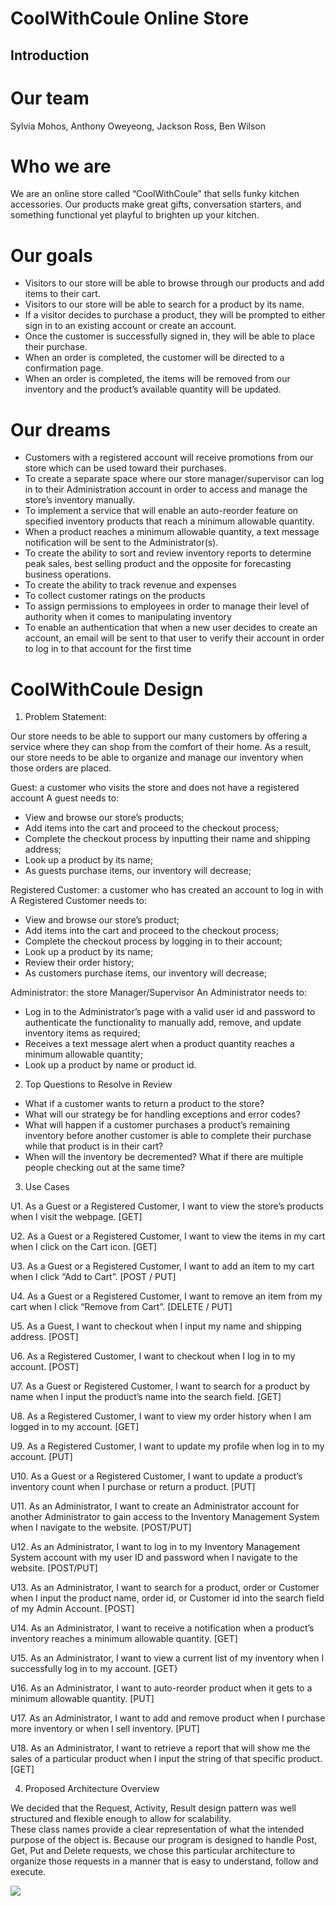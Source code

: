 # CoolWithCoule Online Store

## Introduction

# Our team 
Sylvia Mohos, Anthony Oweyeong, Jackson Ross, Ben Wilson

# Who we are
We are an online store called “CoolWithCoule” that sells funky kitchen accessories.  Our products make great gifts, conversation starters, and something functional yet playful to brighten up your kitchen.  
 
# Our goals
* Visitors to our store will be able to browse through our products and add items to their cart.  
* Visitors to our store will be able to search for a product by its name.
* If a visitor decides to purchase a product, they will be prompted to either sign in to an existing account or create an account.  
* Once the customer is successfully signed in, they will be able to place their purchase.  
* When an order is completed, the customer will be directed to a confirmation page.
* When an order is completed, the items will be removed from our inventory and the product’s available quantity will be updated.


# Our dreams
* Customers with a registered account will receive promotions from our store which can be used toward their purchases.
* To create a separate space where our store manager/supervisor can log in to their Administration account in order to access and manage the store’s inventory manually.  
* To implement a service that will enable an auto-reorder feature on specified inventory products that reach a minimum allowable quantity.  
* When a product reaches a minimum allowable quantity, a text message notification will be sent to the Administrator(s).
* To create the ability to sort and review inventory reports to determine peak sales, best selling product and the opposite for forecasting business operations.
* To create the ability to track revenue and expenses
* To collect customer ratings on the products
* To assign permissions to employees in order to manage their level of authority when it comes to manipulating inventory
* To enable an authentication that when a new user decides to create an account, an email will be sent to that user to verify their account in order to log in to that account for the first time

# CoolWithCoule Design
1. Problem Statement:

Our store needs to be able to support our many customers by offering a service where they can shop from the comfort of their home. As a result, our store needs to be able to organize and manage our inventory when those orders are placed.

Guest: a customer who visits the store and does not have a registered account
	A guest needs to:
* View and browse our store’s products;
* Add items into the cart and proceed to the checkout process;
* Complete the checkout process by inputting their name and shipping address;
* Look up a product by its name;
* As guests purchase items, our inventory will decrease;

Registered Customer: a customer who has created an account to log in with
	A Registered Customer needs to:
* View and browse our store’s product;
* Add items into the cart and proceed to the checkout process;
* Complete the checkout process by logging in to their account;
* Look up a product by its name;
* Review their order history;
* As customers purchase items, our inventory will decrease;

Administrator: the store Manager/Supervisor
  An Administrator needs to:
* Log in to the Administrator’s page with a valid user id and password to authenticate the functionality to manually add, remove, and update inventory items as required;
* Receives a text message alert when a product quantity reaches a minimum allowable quantity;
* Look up a product by name or product id.


2. Top Questions to Resolve in Review

* What if a customer wants to return a product to the store?
* What will our strategy be for handling exceptions and error codes?
* What will happen if a customer purchases a product’s remaining inventory before another customer is able to complete their purchase while that product is in their cart?
* When will the inventory be decremented? What if there are multiple people checking out at the same time?



3. Use Cases

U1. As a Guest or a Registered Customer, I want to view the store’s products when I visit the webpage. [GET]

U2. As a Guest or a Registered Customer, I want to view the items in my cart when I click on the Cart icon. [GET]

U3. As a Guest or a Registered Customer, I want to add an item to my cart when I click “Add to Cart”. [POST / PUT]

U4. As a Guest or a Registered Customer, I want to remove an item from my cart when I click “Remove from Cart”. [DELETE / PUT]

U5. As a Guest, I want to checkout when I input my name and shipping address. [POST]

U6. As a Registered Customer, I want to checkout when I log in to my account. [POST]

U7. As a Guest or Registered Customer,  I want to search for a product by name when I input the product’s name into the search field. [GET]

U8. As a Registered Customer, I want to view my order history when I am logged in to my account. [GET]

U9. As a Registered Customer, I want to update my profile when log in to my account. [PUT]

U10. As a Guest or a Registered Customer, I want to update a product’s inventory count when I purchase or return a product. [PUT]

U11. As an Administrator, I want to create an Administrator account for another Administrator to gain access to the Inventory Management System when I navigate to the website. [POST/PUT]

U12. As an Administrator, I want to log in to my Inventory Management System account with my user ID and password when I navigate to the website. [POST/PUT]

U13. As an Administrator, I want to search for a product, order or Customer when I input the product name, order id, or Customer id into the search field of my Admin Account. [POST]

U14. As an Administrator, I want to receive a notification when a product’s inventory reaches a minimum allowable quantity. [GET]
	
U15. As an Administrator, I want to view a current list of my inventory when I successfully log in to my account. [GET}

U16. As an Administrator, I want to auto-reorder product when it gets to a minimum allowable quantity. [PUT]

U17. As an Administrator, I want to add and remove product when I purchase more inventory or when I sell inventory. [PUT]

U18. As an Administrator, I want to retrieve a report that will show me the sales of a particular product when I input the string of that specific product. [GET]


  
 4. Proposed Architecture Overview


We decided that the Request, Activity, Result design pattern was well structured and flexible enough to allow for scalability.  
  These class names provide a clear representation of what the intended purpose of the object is. 
  Because our program is designed to handle Post, Get, Put and Delete requests, we chose this particular architecture to 
  organize those requests in a manner that is easy to understand, follow and execute.  
  
  ![](images/design_document/GeneralClassDiagrams.png)
